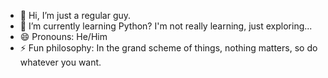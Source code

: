 - 👋 Hi, I’m just a regular guy.
- 🌱 I’m currently learning Python? I'm not really learning, just exploring...
- 😄 Pronouns: He/Him 
- ⚡ Fun philosophy: In the grand scheme of things, nothing matters, so do whatever you want.
